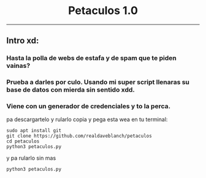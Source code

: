 # <h1 align="center">Petaculos 1.0

---

## Intro xd:

### Hasta la polla de webs de estafa y de spam que te piden vainas?
### Prueba a darles por culo. Usando mi super script llenaras su base de datos con mierda sin sentido xdd.
### Viene con un generador de credenciales y to la perca.

pa descargartelo y rularlo copia y pega esta wea en tu terminal:
  
```
sudo apt install git
git clone https://github.com/realdaveblanch/petaculos
cd petaculos
python3 petaculos.py
```
y  pa rularlo sin mas
  
```
python3 petaculos.py
```
